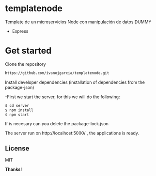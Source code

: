 # templatenode
Template de un microservicios Node con manipulación de datos DUMMY

  - Express

# Get started

Clone the repository
```sh
https://github.com/ivanojgarcia/templatenode.git
```
Install developer dependencies (installation of dependencies from the package-json)

-First we start the server, for this we will do the following:

```sh
$ cd server
$ npm install
$ npm start
```
If is necesary can you delete the package-lock.json

The server run on http://localhost:5000/ , the applications is ready.

License
----

MIT


**Thanks!**
